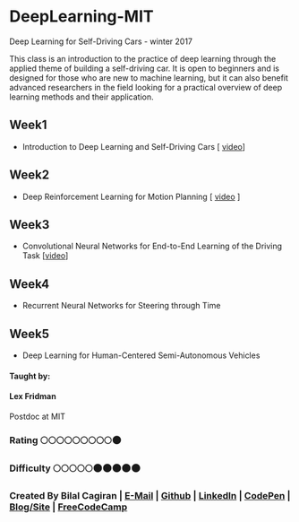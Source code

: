 # DeepLearning-MIT
Deep Learning for Self-Driving Cars - winter 2017

This class is an introduction to the practice of deep learning through the applied theme of building a self-driving car. It is open to beginners and is designed for those who are new to machine learning, but it can also benefit advanced researchers in the field looking for a practical overview of deep learning methods and their application.

## Week1
* Introduction to Deep Learning and Self-Driving Cars [ [video](https://www.youtube.com/watch?v=1L0TKZQcUtA&index=1&list=PLrAXtmErZgOeiKm4sgNOknGvNjby9efdf)]

## Week2
* Deep Reinforcement Learning for Motion Planning [ [video](https://www.youtube.com/watch?v=QDzM8r3WgBw&list=PLrAXtmErZgOeiKm4sgNOknGvNjby9efdf) ]

## Week3
* Convolutional Neural Networks for End-to-End Learning of the Driving Task [[video](https://www.youtube.com/watch?v=U1toUkZw6VI&list=PLrAXtmErZgOeiKm4sgNOknGvNjby9efdf)]

## Week4
* Recurrent Neural Networks for Steering through Time 

## Week5
* Deep Learning for Human-Centered Semi-Autonomous Vehicles 

#### Taught by: 

#### Lex Fridman
Postdoc at MIT

### Rating :full_moon::full_moon::full_moon::full_moon::full_moon::full_moon::full_moon::full_moon::full_moon::new_moon:
### Difficulty :full_moon::full_moon::full_moon::full_moon::full_moon::new_moon::new_moon::new_moon::new_moon::new_moon:

### Created By Bilal Cagiran | [E-Mail](mailto:bcagiran@hotmail.com) | [Github](https://github.com/extwiii/) | [LinkedIn](https://linkedin.com/in/bilalcagiran) | [CodePen](http://codepen.io/extwiii/) | [Blog/Site](http://bilalcagiran.com) | [FreeCodeCamp](https://www.freecodecamp.com/extwiii) 

